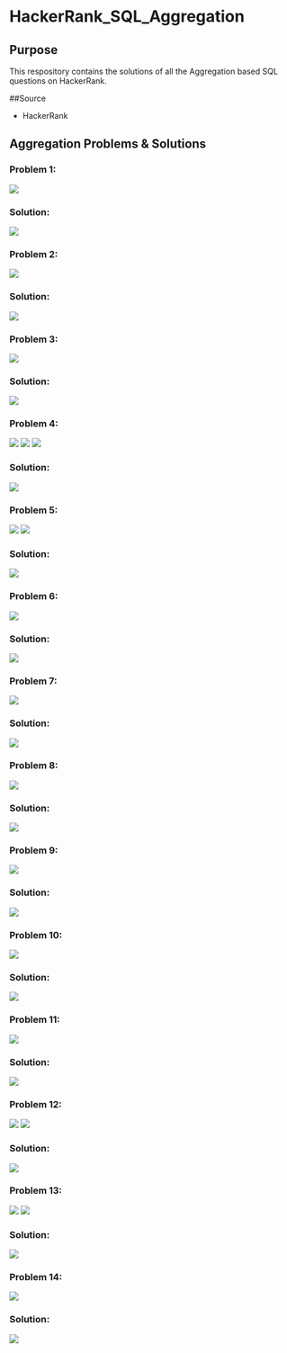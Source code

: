 # HackerRank_SQL_Aggregation

## Purpose

This respository contains the solutions of all the Aggregation based SQL questions on HackerRank.

##Source

- HackerRank

## Aggregation Problems & Solutions

### Problem 1:

![](resources/question_1.png)

### Solution:

![](resources/question_1_answer.png)

### Problem 2:

![](resources/question_2.png)

### Solution:

![](resources/question_2_answer.png)

### Problem 3:

![](resources/question_3.png)

### Solution:

![](resources/question_3_answer.png)

### Problem 4:

![](resources/question_4_1.png)
![](resources/question_4_2.png)
![](resources/question_4_3.png)

### Solution:

![](resources/question_4_answer.png)

### Problem 5:

![](resources/question_5_1.png)
![](resources/question_5_2.png)

### Solution:

![](resources/question_5_answer.png)

### Problem 6:

![](resources/question_6.png)

### Solution:

![](resources/question_6_answer.png)

### Problem 7:

![](resources/question_7.png)

### Solution:

![](resources/question_7_answer.png)

### Problem 8:

![](resources/question_8_1.png)

### Solution:

![](resources/question_8_answer.png)

### Problem 9:

![](resources/question_9.png)

### Solution:

![](resources/question_9_answer.png)

### Problem 10:

![](resources/question_10.png)

### Solution:

![](resources/question_10_answer.png)

### Problem 11:

![](resources/question_11.png)

### Solution:

![](resources/question_11_answer.png)

### Problem 12:

![](resources/question_12_1.png)
![](resources/question_12_2.png)

### Solution:

![](resources/question_12_answer.png)

### Problem 13:

![](resources/question_13_1.png)
![](resources/question_13_2.png)

### Solution:

![](resources/question_13_answer.png)

### Problem 14:

![](resources/question_14.png)

### Solution:

![](resources/question_14_answer.png)

